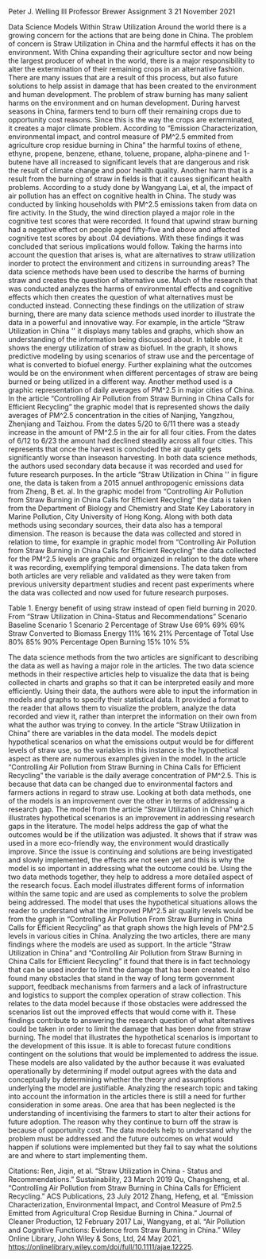 Peter J. Welling III
Professor Brewer
Assignment 3
21 November 2021

Data Science Models Within Straw Utilization
Around the world there is a growing concern for the actions that are being done in China. The problem of concern is Straw Utilization in China and the harmful effects it has on the environment. With China expanding their agriculture sector and now being the largest producer of wheat in the world, there is a major responsibility to alter the extermination of their remaining crops in an alternative fashion. There are many issues that are a result of this process, but also future solutions to help assist in damage that has been created to the environment and human development.
The problem of straw burning has many salient harms on the environment and on human development. During harvest seasons in China, farmers tend to burn off their remaining crops due to opportunity cost reasons. Since this is the way the crops are exterminated, it creates a major climate problem. According to “Emission Characterization, environmental impact, and control measure of PM^2.5 emmited from agriculture crop residue burning in China” the harmful toxins of ethene, ethyne, propene, benzene, ethane, toluene, propane, alpha-pinene and 1-butene have all increased to significant levels that are dangerous and risk the result of climate change and poor health quality. Another harm that is a result from the burning of straw in fields is that it causes significant health problems. According to a study done by Wangyang Lai, et al, the impact of air pollution has an effect on cognitive health in China. The study was conducted by linking households with PM^2.5 emissions taken from data on fire activity. In the Study, the wind direction played a major role in the cognitive test scores that were recorded. It found that upwind straw burning had a negative effect on people aged fifty-five and above and affected cognitive test scores by about .04 deviations. With these findings it was concluded that serious implications would follow. Taking the harms into account the question that arises is, what are alternatives to straw utilization inorder to protect the environment and citizens in surrounding areas? The data science methods have been used to describe the harms of burning straw and creates the question of alternative use. Much of the research that was conducted analyzes the harms of environmental effects and cognitive effects which then creates the question of what alternatives must be conducted instead.
Connecting these findings on the utilization of straw burning, there are many data science methods used inorder to illustrate the data in a powerful and innovative way. For example, in the article “Straw Utilization in China '' it displays many tables and graphs, which show an understanding of the information being discussed about. In table one, it shows the energy utilization of straw as biofuel. In the graph, it shows predictive modeling by using scenarios of straw use and the percentage of what is converted to biofuel energy. Further explaining what the outcomes would be on the environment when different percentages of straw are being burned or being utilized in a different way. Another method used is a graphic representation of daily averages of PM^2.5 in major cities of China. In the article “Controlling Air Pollution from Straw Burning in China Calls for Efficient Recycling” the graphic model that is represented shows the daily averages of PM^2.5 concentration in the cities of Nanjing, Yangzhou, Zhenjiang and Taizhou. From the dates 5/20 to 6/11 there was a steady increase in the amount of PM^2.5 in the air for all four cities. From the dates of 6/12 to 6/23 the amount had declined steadily across all four cities. This represents that once the harvest is concluded the air quality gets significantly worse than inseason harvesting. In both data science methods, the authors used secondary data because it was recorded and used for future research purposes. In the article “Straw Utilization in China '' in figure one, the data is taken from a 2015 annuel anthropogenic emissions data from Zheng, B et. al. In the graphic model from “Controlling Air Pollution from Straw Burning in China Calls for Efficient Recycling” the data is taken from the Department of Biology and Chemistry and State Key Laboratory in Marine Pollution, City University of Hong Kong. Along with both data methods using secondary sources, their data also has a temporal dimension. The reason is because the data was collected and stored in relation to time, for example in graphic model from “Controlling Air Pollution from Straw Burning in China Calls for Efficient Recycling” the data collected for the PM^2.5 levels are graphic and organized in relation to the date where it was recording, exemplifying temporal dimensions. The data taken from both articles are very reliable and validated as they were taken from previous university department studies and recent past experiments where the data was collected and now used for future research purposes. 

Table 1. Energy benefit of using straw instead of open field burning in 2020. From “Straw Utilization in China-Status and Recommendations”
Scenario
Baseline
Scenario 1
Scenario 2
Percentage of Straw Use
69%
69%
69%
Straw Converted to Biomass Energy
11%
16%
21%
Percentage of Total Use
80%
85%
90%
Percentage Open Burning
15%
10%
5%


The data science methods from the two articles are significant to describing the data as well as having a major role in the articles. The two data science methods in their respective articles help to visualize the data that is being collected in charts and graphs so that it can be interpreted easily and more efficiently. Using their data, the authors were able to input the information in models and graphs to specify their statistical data. It provided a format to the reader that allows them to visualize the problem, analyze the data recorded and view it, rather than interpret the information on their own from what the author was trying to convey. In the article “Straw Utilization in China” there are variables in the data model. The models depict hypothetical scenarios on what the emissions output would be for different levels of straw use, so the variables in this instance is the hypothetical aspect as there are numerous examples given in the model. In the article “Controlling Air Pollution from Straw Burning in China Calls for Efficient Recycling” the variable is the daily average concentration of PM^2.5. This is because that data can be changed due to environmental factors and farmers actions in regard to straw use. Looking at both data methods, one of the models is an improvement over the other in terms of addressing a research gap. The model from the article “Straw Utilization in China” which illustrates hypothetical scenarios is an improvement in addressing research gaps in the literature. The model helps address the gap of what the outcomes would be if the utilization was adjusted. It shows that if straw was used in a more eco-friendly way, the environment would drastically improve. Since the issue is continuing and solutions are being investigated and slowly implemented, the effects are not seen yet and this is why the model is so important in addressing what the outcome could be. Using the two data methods together, they help to address a more detailed aspect of the research focus. Each model illustrates different forms of information within the same topic and are used as complements to solve the problem being addressed. The model that uses the hypothetical situations allows the reader to understand what the improved PM^2.5 air quality levels would be from the graph in “Controlling Air Pollution From Straw Burning in China Calls for Efficient Recycling” as that graph shows the high levels of PM^2.5 levels in various cities in China.
Analyzing the two articles, there are many findings where the models are used as support. In the article “Straw Utilization in China” and “Controlling Air Pollution from Straw Burning in China Calls for Efficient Recycling” it found that there is in fact technology that can be used inorder to limit the damage that has been created. It also found many obstacles that stand in the way of long term government support, feedback mechanisms from farmers and a lack of infrastructure and logistics to support the complex operation of straw collection. This relates to the data model because if those obstacles were addressed the scenarios list out the improved effects that would come with it. These findings contribute to answering the research question of what alternatives could be taken in order to limit the damage that has been done from straw burning. The model that illustrates the hypothetical scenarios is important to the development of this issue. It is able to forecast future conditions contingent on the solutions that would be implemented to address the issue. These models are also validated by the author because it was evaluated operationally by determining if model output agrees with the data and conceptually by determining whether the theory and assumptions underlying the model are justifiable. 
Analyzing the research topic and taking into account the information in the articles there is still a need for further consideration in some areas. One area that has been neglected is the understanding of incentivising the farmers to start to alter their actions for future adoption. The reason why they continue to burn off the straw is because of opportunity cost. The data models help to understand why the problem must be addressed and the future outcomes on what would happen if solutions were implemented but they fail to say what the solutions are and where to start implementing them. 











Citations:
Ren, Jiqin, et al. “Straw Utilization in China - Status and Recommendations.” Sustainability, 23 March 2019
Qu, Changsheng, et al. “Controlling Air Pollution from Straw Burning in China Calls for Efficient Recycling.” ACS Publications, 23 July 2012
Zhang, Hefeng, et al. “Emission Characterization, Environmental Impact, and Control Measure of Pm2.5 Emitted from Agricultural Crop Residue Burning in China.” Journal of Cleaner Production, 12 February 2017 
Lai, Wangyang, et al. “Air Pollution and Cognitive Functions: Evidence from Straw Burning in China.” Wiley Online Library, John Wiley & Sons, Ltd, 24 May 2021, https://onlinelibrary.wiley.com/doi/full/10.1111/ajae.12225. 
